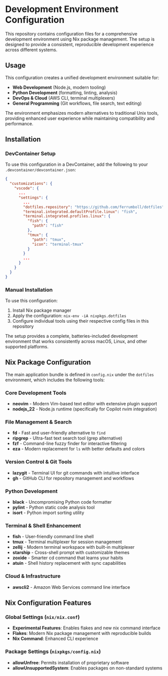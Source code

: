 # Development Environment Configuration

This repository contains configuration files for a comprehensive development environment using Nix package management. The setup is designed to provide a consistent, reproducible development experience across different systems.

## Usage

This configuration creates a unified development environment suitable for:
- **Web Development** (Node.js, modern tooling)
- **Python Development** (formatting, linting, analysis)
- **DevOps & Cloud** (AWS CLI, terminal multiplexers)
- **General Programming** (Git workflows, file search, text editing)

The environment emphasizes modern alternatives to traditional Unix tools, providing enhanced user experience while maintaining compatibility and performance.

## Installation

### DevContainer Setup

To use this configuration in a DevContainer, add the following to your `.devcontainer/devcontainer.json`:

```json
{
  "customizations": {
    "vscode": {
      ...
      "settings": {
        ...
        "dotfiles.repository": "https://github.com/ferrumboll/dotfiles",
        "terminal.integrated.defaultProfile.linux": "fish",
        "terminal.integrated.profiles.linux": {
          "fish": {
            "path": "fish"
          },
          "tmux": {
            "path": "tmux",
            "icon": "terminal-tmux"
          }
        }
        ...
      }
    }
  }
}
```

### Manual Installation

To use this configuration:
1. Install Nix package manager
2. Apply the configuration: `nix-env -iA nixpkgs.dotfiles`
3. Configure individual tools using their respective config files in this repository

The setup provides a complete, batteries-included development environment that works consistently across macOS, Linux, and other supported platforms.
## Nix Package Configuration

The main application bundle is defined in `config.nix` under the `dotfiles` environment, which includes the following tools:

### Core Development Tools

- **neovim** - Modern Vim-based text editor with extensive plugin support
- **nodejs_22** - Node.js runtime (specifically for Copilot nvim integration)

### File Management & Search

- **fd** - Fast and user-friendly alternative to `find`
- **ripgrep** - Ultra-fast text search tool (grep alternative)
- **fzf** - Command-line fuzzy finder for interactive filtering
- **eza** - Modern replacement for `ls` with better defaults and colors

### Version Control & Git Tools

- **lazygit** - Terminal UI for git commands with intuitive interface
- **gh** - GitHub CLI for repository management and workflows

### Python Development

- **black** - Uncompromising Python code formatter
- **pylint** - Python static code analysis tool
- **isort** - Python import sorting utility

### Terminal & Shell Enhancement

- **fish** - User-friendly command line shell
- **tmux** - Terminal multiplexer for session management
- **zellij** - Modern terminal workspace with built-in multiplexer
- **starship** - Cross-shell prompt with customizable themes
- **zoxide** - Smarter cd command that learns your habits
- **atuin** - Shell history replacement with sync capabilities

### Cloud & Infrastructure

- **awscli2** - Amazon Web Services command line interface

## Nix Configuration Features

### Global Settings (`nix/nix.conf`)
- **Experimental Features**: Enables flakes and new nix command interface
- **Flakes**: Modern Nix package management with reproducible builds
- **Nix Command**: Enhanced CLI experience

### Package Settings (`nixpkgs/config.nix`)
- **allowUnfree**: Permits installation of proprietary software
- **allowUnsupportedSystem**: Enables packages on non-standard systems

